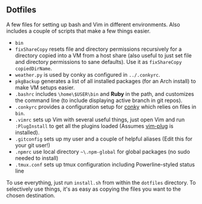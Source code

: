 ## Dotfiles

A few files for setting up bash and Vim in different environments. Also includes a couple of scripts that make a few things easier.

 * `bin`
  * `fixShareCopy` resets file and directory permissions recursively for a directory copied into a VM from a host share (also useful to just set file and directory permissions to sane defaults). Use it as `fixShareCopy copiedDirName`.
  * `weather.py` is used by conky as configured in `../.conkyrc`.
  * `pkgBackup` generates a list of all installed packages (for an Arch install) to make VM setups easier.
 * `.bashrc` includes `\home\$USER\bin` and __Ruby__ in the path, and customizes the command line (to include displaying active branch in git repos).
 * `.conkyrc` provides a configuration setup for [conky](https://wiki.archlinux.org/index.php/conky) which relies on files in `bin`.
 * `.vimrc` sets up Vim with several useful things, just open Vim and run `:PlugInstall` to get all the plugins loaded (Assumes [vim-plug](https://github.com/junegunn/vim-plug) is installed).
 * `.gitconfig` sets up my user and a couple of helpful aliases (Edit this for your git user!)
 * `.npmrc` use local directory `~\.npm-global` for global packages (no sudo needed to install)
 * `.tmux.conf` sets up tmux configuration including Powerline-styled status line

 To use everything, just run `install.sh` from within the `dotfiles` directory. To selectively use things, it's as easy as copying the files you want to the chosen destination.

